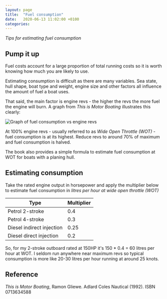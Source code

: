 ```yaml
---
layout: page
title:  "Fuel consumption"
date:   2020-06-13 11:02:00 +0100
categories:
---
```

*Tips for estimating fuel consumption*

## Pump it up
Fuel costs account for a large proportion of total running costs so it is worth knowing how much you are likely to use.

Estimating consumption is difficult as there are many variables. Sea state, hull shape, boat type and weight, engine size and other factors all influence the amount of fuel a boat uses.

That said, the main factor is engine revs - the higher the revs the more fuel the engine will burn. A graph from *This is Motor Boating* illustrates this clearly:

![Graph of fuel consumption vs engine revs]({{site.baseurl}}/images/fuel.jpg)

At 100% engine revs - usually referred to as *Wide Open Throttle (WOT)* - fuel consumption is at its highest. Reduce revs to around 70% of maximum and fuel consumption is halved.

The book also provides a simple formula to estimate fuel consumption at WOT for boats with a planing hull.

## Estimating consumption
Take the rated engine output in horsepower and apply the multiplier below to estimate fuel consumption in *litres per hour at wide open throttle (WOT)*

| Type | Multiplier |
| ----- | ----- |
| Petrol 2-stroke | 0.4 |
| Petrol 4-stroke | 0.3 |
| Diesel indirect injection | 0.25 |
| Diesel direct injection | 0.2 |


So, for my 2-stroke outboard rated at 150HP it's 150 * 0.4 = 60 litres per hour at WOT. I seldom run anywhere near maximum revs so typical consumption is more like 20-30 litres per hour running at around 25 knots.

## Reference
*This is Motor Boating*, Ramon Gliewe. Adlard Coles Nautical (1992). ISBN 0713634588
